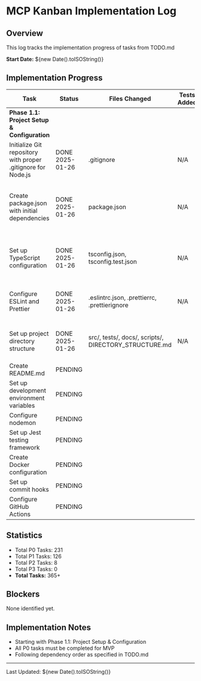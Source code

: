 # MCP Kanban Implementation Log

## Overview
This log tracks the implementation progress of tasks from TODO.md

**Start Date:** ${new Date().toISOString()}

## Implementation Progress

| Task | Status | Files Changed | Tests Added | Notes |
|------|--------|---------------|-------------|-------|
| **Phase 1.1: Project Setup & Configuration** | | | | |
| Initialize Git repository with proper .gitignore for Node.js | DONE 2025-01-26 | .gitignore | N/A | P0/S - Created comprehensive Node.js gitignore |
| Create package.json with initial dependencies | DONE 2025-01-26 | package.json | N/A | P0/S - Added all required dependencies for Express, SQLite, Socket.io, MCP, CLI |
| Set up TypeScript configuration | DONE 2025-01-26 | tsconfig.json, tsconfig.test.json | N/A | P0/S - Created comprehensive TS config with strict settings and path mapping |
| Configure ESLint and Prettier | DONE 2025-01-26 | .eslintrc.json, .prettierrc, .prettierignore | N/A | P0/S - Set up Airbnb config with TypeScript, strict rules |
| Set up project directory structure | DONE 2025-01-26 | src/, tests/, docs/, scripts/, DIRECTORY_STRUCTURE.md | N/A | P0/S - Created full directory structure with placeholder files |
| Create README.md | PENDING | | | P0/S |
| Set up development environment variables | PENDING | | | P0/S |
| Configure nodemon | PENDING | | | P0/S |
| Set up Jest testing framework | PENDING | | | P0/S |
| Create Docker configuration | PENDING | | | P0/S |
| Set up commit hooks | PENDING | | | P0/S |
| Configure GitHub Actions | PENDING | | | P0/S |

## Statistics
- Total P0 Tasks: 231
- Total P1 Tasks: 126
- Total P2 Tasks: 8
- Total P3 Tasks: 0
- **Total Tasks:** 365+

## Blockers
None identified yet.

## Implementation Notes
- Starting with Phase 1.1: Project Setup & Configuration
- All P0 tasks must be completed for MVP
- Following dependency order as specified in TODO.md

---

Last Updated: ${new Date().toISOString()}